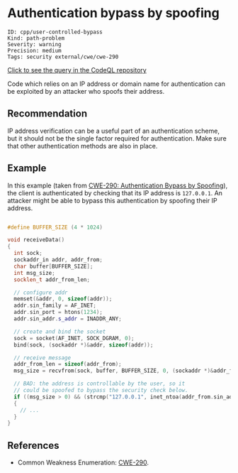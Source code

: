 # Authentication bypass by spoofing

```
ID: cpp/user-controlled-bypass
Kind: path-problem
Severity: warning
Precision: medium
Tags: security external/cwe/cwe-290

```
[Click to see the query in the CodeQL repository](https://github.com/github/codeql/tree/main/cpp/ql/src/Security/CWE/CWE-290/AuthenticationBypass.ql)

Code which relies on an IP address or domain name for authentication can be exploited by an attacker who spoofs their address.


## Recommendation
IP address verification can be a useful part of an authentication scheme, but it should not be the single factor required for authentication. Make sure that other authentication methods are also in place.


## Example
In this example (taken from [CWE-290: Authentication Bypass by Spoofing](http://cwe.mitre.org/data/definitions/290.html)), the client is authenticated by checking that its IP address is `127.0.0.1`. An attacker might be able to bypass this authentication by spoofing their IP address.


```cpp

#define BUFFER_SIZE (4 * 1024)

void receiveData()
{
  int sock;
  sockaddr_in addr, addr_from;
  char buffer[BUFFER_SIZE];
  int msg_size;
  socklen_t addr_from_len;

  // configure addr
  memset(&addr, 0, sizeof(addr));
  addr.sin_family = AF_INET;
  addr.sin_port = htons(1234);
  addr.sin_addr.s_addr = INADDR_ANY;

  // create and bind the socket
  sock = socket(AF_INET, SOCK_DGRAM, 0);
  bind(sock, (sockaddr *)&addr, sizeof(addr));

  // receive message
  addr_from_len = sizeof(addr_from);
  msg_size = recvfrom(sock, buffer, BUFFER_SIZE, 0, (sockaddr *)&addr_from, &addr_from_len);

  // BAD: the address is controllable by the user, so it
  // could be spoofed to bypass the security check below.
  if ((msg_size > 0) && (strcmp("127.0.0.1", inet_ntoa(addr_from.sin_addr)) == 0))
  {
    // ...
  }
}

```

## References
* Common Weakness Enumeration: [CWE-290](https://cwe.mitre.org/data/definitions/290.html).
